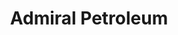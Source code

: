 ---
title: "Admiral Petroleum"
url: /big-rapids/admiral-petroleum-south-state-street/
shop: convenience
---